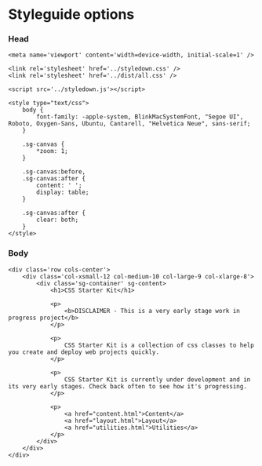 # Styleguide options

### Head

	<meta name='viewport' content='width=device-width, initial-scale=1' />

	<link rel='stylesheet' href='../styledown.css' />
	<link rel='stylesheet' href='../dist/all.css' />
	
	<script src='../styledown.js'></script>

	<style type="text/css">
		body {
			font-family: -apple-system, BlinkMacSystemFont, "Segoe UI", Roboto, Oxygen-Sans, Ubuntu, Cantarell, "Helvetica Neue", sans-serif;
		}

		.sg-canvas {
			*zoom: 1;
		}

		.sg-canvas:before,
		.sg-canvas:after {
			content: ' ';
			display: table;
		}

		.sg-canvas:after {
			clear: both;
		}
	</style>

### Body

	<div class='row cols-center'>
		<div class='col-xsmall-12 col-medium-10 col-large-9 col-xlarge-8'>
			<div class='sg-container' sg-content>
				<h1>CSS Starter Kit</h1>

				<p>
					<b>DISCLAIMER - This is a very early stage work in progress project</b>
				</p>

				<p>
					CSS Starter Kit is a collection of css classes to help you create and deploy web projects quickly.
				</p>

				<p>
					CSS Starter Kit is currently under development and in its very early stages. Check back often to see how it's progressing.
				</p>

				<p>
					<a href="content.html">Content</a>
					<a href="layout.html">Layout</a>
					<a href="utilities.html">Utilities</a>
				</p>
			</div>
		</div>
	</div>

